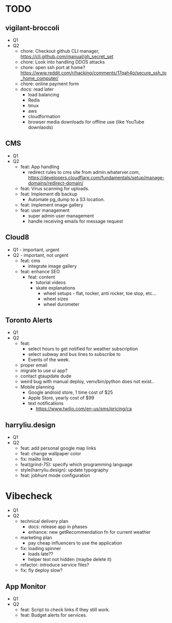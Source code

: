 # TODO

## vigilant-broccoli

- Q1
- Q2
  - chore: Checkout github CLI manager, https://cli.github.com/manual/gh_secret_set
  - chore: Look into handling DDOS attacks
  - chore: open ssh port at home? https://www.reddit.com/r/hacking/comments/17qah4p/secure_ssh_to_home_computer/
  - chore: online payment form
  - docs: read later
    - load balancing
    - Redis
    - tmux
    - aws
    - cloudformation
    - browser media downloads for offline use (like YouTube downlaods)

## CMS

- Q1
- Q2
  - feat: App handling
    - redirect rules to cms site from admin.whaterver.com, https://developers.cloudflare.com/fundamentals/setup/manage-domains/redirect-domain/
  - feat: Virus scanning for uploads.
  - feat: Implement db backup
    - Automate pg_dump to a S3 location.
  - feat: implement image gallery
  - feat: user management
    - super admin user management
    - handle receiving emails for message request

## Cloud8

- Q1 - important, urgent
- Q2 - important, not urgent
  - feat: cms
    - integrate image gallery
  - feat: enhance SEO
    - feat: content
      - tutorial videos
      - skate explanations
        - wheel setups - flat, rocker, anti rocker, toe stop, etc...
        - wheel sizes
        - wheel durometer

## Toronto Alerts

- Q1
- Q2
  - feat:
    - select hours to get notified for weather subscription
    - select subway and bus lines to subscribe to
    - Events of the week.
  - proper email
  - migrate to use ui app?
  - contact gtaupdate dude
  - weird bug with manual deploy, venv/bin/python does not exist..
  - Mobile planning
    - Google android store, 1 time cost of $25
    - Apple Store, yearly cost of $99
    - text notifications
      - https://www.twilio.com/en-us/sms/pricing/ca

## harryliu.design

- Q1
- Q2
  - feat: add personal google map links
  - feat: change wallpaper color
  - fix: mailto links
  - feat(grind-75): specify which programming language
  - style(harryliu.design): update typography
  - feat: jobhunt mode configuration

# Vibecheck

- Q1
- Q2
  - technical delivery plan
    - docs: release app in phases
    - enhance: new getRecommendation fn for current weather
  - marketing plan
    - pay cheap influencers to use the application
  - fix: loading spinner
    - loads late??
    - helper text not hidden (maybe delete it)
  - refactor: introduce service files?
  - fix: fly deploy slow?

## App Monitor

- Q1
- Q2
  - feat: Script to check links if they still work.
  - feat: Budget alerts for services.
